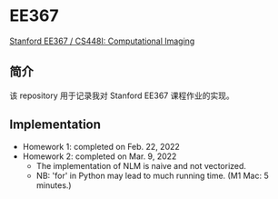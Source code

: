 # EE367

 [Stanford EE367 / CS448I: Computational Imaging](https://web.stanford.edu/class/ee367/)

## 简介

该 repository 用于记录我对 Stanford EE367 课程作业的实现。

## Implementation

- Homework 1: completed on Feb. 22, 2022
- Homework 2: completed on Mar. 9, 2022
  - The implementation of NLM is naive and not vectorized.
  - NB: 'for' in Python may lead to much running time. (M1 Mac: 5 minutes.)
